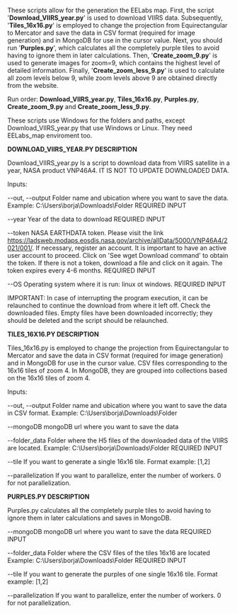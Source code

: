 These scripts allow for the generation the EELabs map. First, the script '**Download_VIIRS_year.py**' is used to download VIIRS data. Subsequently, '**Tiles_16x16.py**' is employed to change the projection from Equirectangular to Mercator and save the data in CSV format (required for image generation) and in MongoDB for use in the cursor value. Next, you should run '**Purples.py**', which calculates all the completely purple tiles to avoid having to ignore them in later calculations. Then, '**Create_zoom_9.py**' is used to generate images for zoom=9, which contains the highest level of detailed information. Finally, '**Create_zoom_less_9.py**' is used to calculate all zoom levels below 9, while zoom levels above 9 are obtained directly from the website.

Run order: **Download_VIIRS_year.py**, **Tiles_16x16.py**, **Purples.py**, **Create_zoom_9.py** and **Create_zoom_less_9.py**.

These scripts use Windows for the folders and paths, except Download_VIIRS_year.py that use Windows or Linux. They need EELabs_map enviroment too.

**DOWNLOAD_VIIRS_YEAR.PY DESCRIPTION**

Download_VIIRS_year.py Is a script to download data from VIIRS satellite in a year, NASA product VNP46A4. IT IS NOT TO UPDATE DOWNLOADED DATA. 

Inputs:

--out, --output Folder name and ubication where you want to save the data. Example: C:\Users\borja\Downloads\Folder REQUIRED INPUT

--year Year of the data to download REQUIRED INPUT

--token NASA EARTHDATA token. Please visit the link https://ladsweb.modaps.eosdis.nasa.gov/archive/allData/5000/VNP46A4/2021/001/. If necessary, register an account. It is important to have an active user account to proceed. Click on 'See wget Download command' to obtain the token. If there is not a token, download a file and click on it again. The token expires every 4-6 months. REQUIRED INPUT

--OS Operating system where it is run: linux ot windows. REQUIRED INPUT

IMPORTANT: In case of interrupting the program execution, it can be relaunched to continue the download from where it left off. Check the downloaded files. Empty files have been downloaded incorrectly; they should be deleted and the script should be relaunched.

**TILES_16X16.PY DESCRIPTION**

Tiles_16x16.py is employed to change the projection from Equirectangular to Mercator and save the data in CSV format (required for image generation) and in MongoDB for use in the cursor value. CSV files corresponding to the 16x16 tiles of zoom 4. In MongoDB, they are grouped into collections based on the 16x16 tiles of zoom 4.

Inputs:

--out, --output Folder name and ubication where you want to save the data in CSV format. Example: C:\Users\borja\Downloads\Folder

--mongoDB mongoDB url where you want to save the data

--folder_data Folder where the H5 files of the downloaded data of the VIIRS are located. Example: C:\Users\borja\Downloads\Folder REQUIRED INPUT

--tile If you want to generate a single 16x16 tile.  Format example: [1,2]

--parallelization If you want to parallelize, enter the number of workers. 0 for not parallelization.

**PURPLES.PY DESCRIPTION**

Purples.py calculates all the completely purple tiles to avoid having to ignore them in later calculations and saves in MongoDB.

--mongoDB mongoDB url where you want to save the data REQUIRED INPUT

--folder_data Folder where the CSV files of the tiles 16x16 are located Example: C:\Users\borja\Downloads\Folder REQUIRED INPUT

--tile If you want to generate the purples of one single 16x16 tile.  Format example: [1,2]

--parallelization If you want to parallelize, enter the number of workers. 0 for not parallelization.






